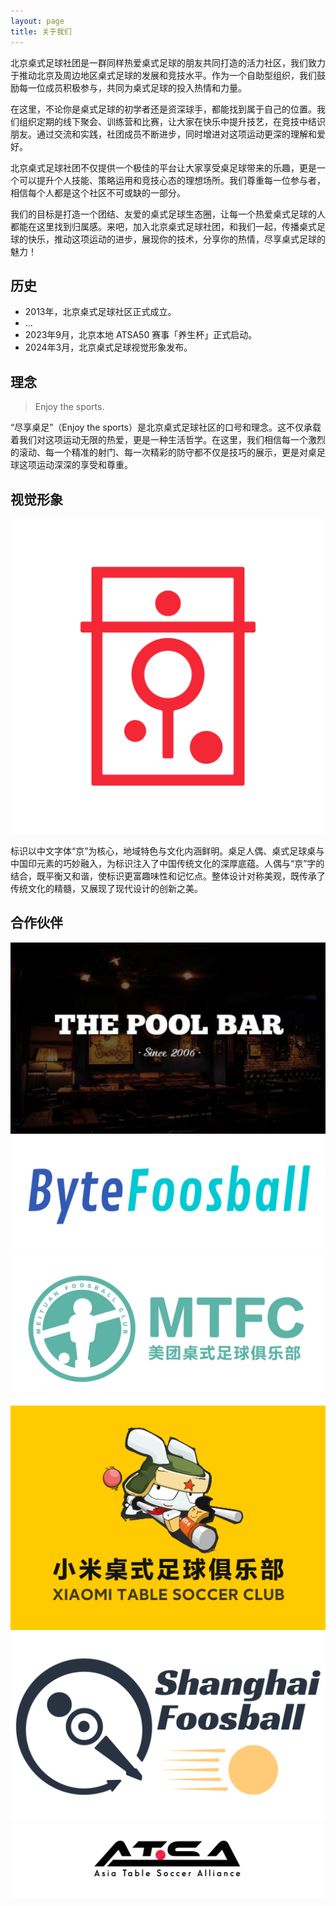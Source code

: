 ```yaml
---
layout: page
title: 关于我们
---
```


北京桌式足球社团是一群同样热爱桌式足球的朋友共同打造的活力社区，我们致力于推动北京及周边地区桌式足球的发展和竞技水平。作为一个自助型组织，我们鼓励每一位成员积极参与，共同为桌式足球的投入热情和力量。

在这里，不论你是桌式足球的初学者还是资深球手，都能找到属于自己的位置。我们组织定期的线下聚会、训练营和比赛，让大家在快乐中提升技艺，在竞技中结识朋友。通过交流和实践，社团成员不断进步，同时增进对这项运动更深的理解和爱好。

北京桌式足球社团不仅提供一个极佳的平台让大家享受桌足球带来的乐趣，更是一个可以提升个人技能、策略运用和竞技心态的理想场所。我们尊重每一位参与者，相信每个人都是这个社区不可或缺的一部分。

我们的目标是打造一个团结、友爱的桌式足球生态圈，让每一个热爱桌式足球的人都能在这里找到归属感。来吧，加入北京桌式足球社团，和我们一起，传播桌式足球的快乐，推动这项运动的进步，展现你的技术，分享你的热情，尽享桌式足球的魅力！

## 历史

- 2013年，北京桌式足球社区正式成立。
- ...
- 2023年9月，北京本地 ATSA50 赛事「养生杯」正式启动。
- 2024年3月，北京桌式足球视觉形象发布。

## 理念

> Enjoy the sports.

“尽享桌足”（Enjoy the sports）是北京桌式足球社区的口号和理念。这不仅承载着我们对这项运动无限的热爱，更是一种生活哲学。在这里，我们相信每一个激烈的滚动、每一个精准的射门、每一次精彩的防守都不仅是技巧的展示，更是对桌足球这项运动深深的享受和尊重。

## 视觉形象

<div class="img-wrapper">
  <img alt="Beijing Foosball Logo" src="/assets/images/logo.png" class="img-1-4" />
</div>

标识以中文字体“京”为核心，地域特色与文化内涵鲜明。桌足人偶、桌式足球桌与中国印元素的巧妙融入，为标识注入了中国传统文化的深厚底蕴。人偶与“京”字的结合，既平衡又和谐，使标识更富趣味性和记忆点。整体设计对称美观，既传承了传统文化的精髓，又展现了现代设计的创新之美。

## 合作伙伴

<div class="img-wrapper">
  <img alt="ThePoolBar Logo" src="/assets/images/the-pool-bar.png" class="img-1-4" />
</div>
<div class="img-wrapper">
  <img alt="Byte Foosball Logo" src="/assets/images/byte-foos-large.png" class="img-1-4" />
</div>
<div class="img-wrapper">
  <img alt="Meituan Foosball Logo" src="/assets/images/meituan-foosball-club.png" class="img-1-4" />
</div>
<div class="img-wrapper">
  <img alt="Xiaomi Table Soccer Logo" src="/assets/images/xiaomi-table-soccer.png" class="img-1-4" />
</div>
<div class="img-wrapper">
  <img alt="Shanghai Foosball Logo" src="/assets/images/shanghai-foosball.jpg" class="img-1-4" />
</div>
<div class="img-wrapper">
  <img alt="ATSA Logo" src="/assets/images/ATSALogo.jpg" class="img-1-2" />
</div>
